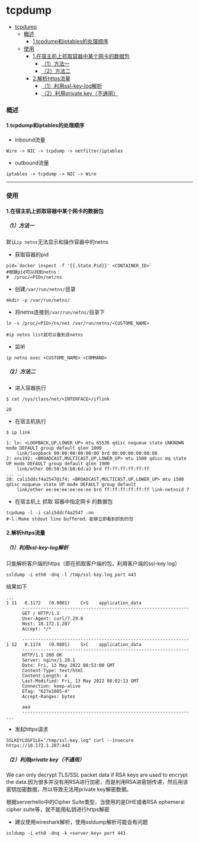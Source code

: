 # tcpdump

<!-- @import "[TOC]" {cmd="toc" depthFrom=1 depthTo=6 orderedList=false} -->
<!-- code_chunk_output -->

- [tcpdump](#tcpdump)
    - [概述](#概述)
      - [1.tcpdump和iptables的处理顺序](#1tcpdump和iptables的处理顺序)
    - [使用](#使用)
      - [1.在宿主机上抓取容器中某个网卡的数据包](#1在宿主机上抓取容器中某个网卡的数据包)
        - [（1）方法一](#1方法一)
        - [（2）方法二](#2方法二)
      - [2.解析https流量](#2解析https流量)
        - [（1）利用ssl-key-log解析](#1利用ssl-key-log解析)
        - [（2）利用private key（不通用）](#2利用private-key不通用)

<!-- /code_chunk_output -->

### 概述

#### 1.tcpdump和iptables的处理顺序
* inbound流量
```shell
Wire -> NIC -> tcpdump -> netfilter/iptables
```

* outbound流量
```shell
iptables -> tcpdump -> NIC -> Wire
```

***

### 使用

#### 1.在宿主机上抓取容器中某个网卡的数据包

##### （1）方法一

默认`ip netns`无法显示和操作容器中的netns
* 获取容器的pid
```shell
pid=`docker inspect -f '{{.State.Pid}}' <CONTAINER_ID>`
#根据pid可以找到netns：
#  /proc/<PID>/net/ns
```
* 创建`/var/run/netns/`目录
```shell
mkdir -p /var/run/netns/
```

* 将netns连接到`/var/run/netns/`目录下
```shell
ln -s /proc/<PID>/ns/net /var/run/netns/<CUSTOME_NAME>

#ip netns list就可以看到该netns
```
* 监听
```shell
ip netns exec <CUSTOME_NAME> <COMMAND>
```

##### （2）方法二

* 进入容器执行
```shell
$ cat /sys/class/net/<INTERFACE>/iflink

28
```

* 在宿主机执行
```shell
$ ip link

1: lo: <LOOPBACK,UP,LOWER_UP> mtu 65536 qdisc noqueue state UNKNOWN mode DEFAULT group default qlen 1000
    link/loopback 00:00:00:00:00:00 brd 00:00:00:00:00:00
2: ens192: <BROADCAST,MULTICAST,UP,LOWER_UP> mtu 1500 qdisc mq state UP mode DEFAULT group default qlen 1000
    link/ether 00:50:56:b8:6d:a3 brd ff:ff:ff:ff:ff:ff
... ...
28: cali5ddcf4a2547@if4: <BROADCAST,MULTICAST,UP,LOWER_UP> mtu 1500 qdisc noqueue state UP mode DEFAULT group default
    link/ether ee:ee:ee:ee:ee:ee brd ff:ff:ff:ff:ff:ff link-netnsid 7
```

* 在宿主机上 抓取 容器中指定网卡 的数据包
```shell
tcpdump -l -i cali5ddcf4a2547 -nn
#-l：Make stdout line buffered，能够立即看到抓到的包
```

#### 2.解析https流量

##### （1）利用ssl-key-log解析
只能解析客户端的https（即在抓取客户端的包，利用客户端的ssl-key log）
```shell
ssldump -i eth0 -dnq -l /tmp/ssl-key.log port 443
```
结果如下
```
...
1 11   0.1172   (0.0001)    C>S    application_data
      ---------------------------------------------------------------
      GET / HTTP/1.1
      User-Agent: curl/7.29.0
      Host: 10.172.1.207
      Accept: */*

      ---------------------------------------------------------------
1 12   0.1174   (0.0001)    S>C    application_data
      ---------------------------------------------------------------
      HTTP/1.1 200 OK
      Server: nginx/1.20.1
      Date: Fri, 13 May 2022 08:53:00 GMT
      Content-Type: text/html
      Content-Length: 4
      Last-Modified: Fri, 13 May 2022 08:02:13 GMT
      Connection: keep-alive
      ETag: "627e1085-4"
      Accept-Ranges: bytes

      aaa
      ---------------------------------------------------------------
...
```
* 发起https请求
```shell
SSLKEYLOGFILE="/tmp/ssl-key.log" curl --insecure https://10.172.1.207:443
```

##### （2）利用private key（不通用）
We can only decrypt TLS/SSL packet data if RSA keys are used to encrypt the data.因为很多并没有用RSA进行加密，而是利用RSA进密钥传递，然后用该密钥加密数据，所以导致无法用private key解密数据。

根据serverhello中的Cipher Suite类型，当使用的是DHE或者RSA ephemeral cipher suite等，就不能用私钥进行https解密

* 建议使用wireshark解析，使用ssldump解析可能会有问题
```shell
ssldump -i eth0 -dnq -k <server.key> port 443
```

